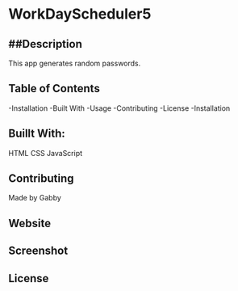 # WorkDayScheduler5

## ##Description
This app generates random passwords.

## Table of Contents
-Installation
-Built With
-Usage
-Contributing
-License
-Installation

## Buillt With:
HTML
CSS
JavaScript

## Contributing
Made by Gabby

## Website


## Screenshot

## License 